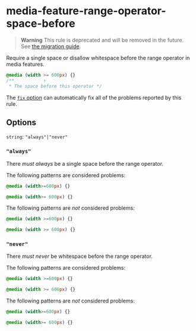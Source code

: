# media-feature-range-operator-space-before

> **Warning** This rule is deprecated and will be removed in the future. See [the migration guide](https://github.com/stylelint/stylelint/tree/15.10.3/docs/migration-guide/to-15.md).

Require a single space or disallow whitespace before the range operator in media features.

<!-- prettier-ignore -->
```css
@media (width >= 600px) {}
/**           ↑
 * The space before this operator */
```

The [`fix` option](https://github.com/stylelint/stylelint/tree/15.10.3/docs/user-guide/options.md#fix) can automatically fix all of the problems reported by this rule.

## Options

`string`: `"always"|"never"`

### `"always"`

There _must always_ be a single space before the range operator.

The following patterns are considered problems:

<!-- prettier-ignore -->
```css
@media (width>=600px) {}
```

<!-- prettier-ignore -->
```css
@media (width>= 600px) {}
```

The following patterns are _not_ considered problems:

<!-- prettier-ignore -->
```css
@media (width >=600px) {}
```

<!-- prettier-ignore -->
```css
@media (width >= 600px) {}
```

### `"never"`

There _must never_ be whitespace before the range operator.

The following patterns are considered problems:

<!-- prettier-ignore -->
```css
@media (width >=600px) {}
```

<!-- prettier-ignore -->
```css
@media (width >= 600px) {}
```

The following patterns are _not_ considered problems:

<!-- prettier-ignore -->
```css
@media (width>=600px) {}
```

<!-- prettier-ignore -->
```css
@media (width>= 600px) {}
```
